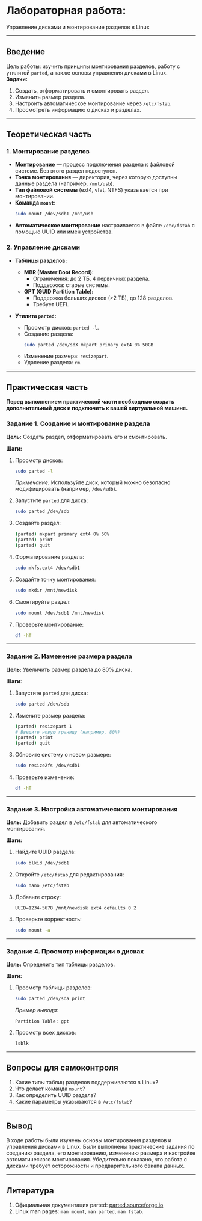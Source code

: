 # Лабораторная работа:
Управление дисками и монтирование разделов в Linux  

---

## Введение  
Цель работы: изучить принципы монтирования разделов, работу с утилитой `parted`, а также основы управления дисками в Linux.  
**Задачи:**  
1. Создать, отформатировать и смонтировать раздел.  
2. Изменить размер раздела.  
3. Настроить автоматическое монтирование через `/etc/fstab`.  
4. Просмотреть информацию о дисках и разделах.  

---

## Теоретическая часть  
### 1. Монтирование разделов  
- **Монтирование** — процесс подключения раздела к файловой системе. Без этого раздел недоступен.  
- **Точка монтирования** — директория, через которую доступны данные раздела (например, `/mnt/usb`).  
- **Тип файловой системы** (ext4, vfat, NTFS) указывается при монтировании.  
- **Команда `mount`:**  
  ```bash  
  sudo mount /dev/sdb1 /mnt/usb  
  ```  
- **Автоматическое монтирование** настраивается в файле `/etc/fstab` с помощью UUID или имен устройства.  

### 2. Управление дисками  
- **Таблицы разделов:**  
  - **MBR (Master Boot Record):**  
    - Ограничения: до 2 ТБ, 4 первичных раздела.  
    - Поддержка: старые системы.  
  - **GPT (GUID Partition Table):**  
    - Поддержка больших дисков (>2 ТБ), до 128 разделов.  
    - Требует UEFI.  

- **Утилита `parted`:**  
  - Просмотр дисков: `parted -l`.  
  - Создание раздела:  
    ```bash  
    sudo parted /dev/sdX mkpart primary ext4 0% 50GB  
    ```  
  - Изменение размера: `resizepart`.  
  - Удаление раздела: `rm`.  

---

## Практическая часть  

**Перед выполнением практической части необходимо создать дополнительный диск и подключить к вашей виртуальной машине.**
### Задание 1. Создание и монтирование раздела  
**Цель:** Создать раздел, отформатировать его и смонтировать.  

**Шаги:**  
1. Просмотр дисков:  
   ```bash  
   sudo parted -l  
   ```  
   *Примечание:* Используйте диск, который можно безопасно модифицировать (например, `/dev/sdb`).  

2. Запустите `parted` для диска:  
   ```bash  
   sudo parted /dev/sdb  
   ```  

3. Создайте раздел:  
   ```bash  
   (parted) mkpart primary ext4 0% 50%  
   (parted) print  
   (parted) quit  
   ```  

4. Форматирование раздела:  
   ```bash  
   sudo mkfs.ext4 /dev/sdb1  
   ```  

5. Создайте точку монтирования:  
   ```bash  
   sudo mkdir /mnt/newdisk  
   ```  

6. Смонтируйте раздел:  
   ```bash  
   sudo mount /dev/sdb1 /mnt/newdisk  
   ```  

7. Проверьте монтирование:  
   ```bash  
   df -hT  
   ```  

---

### Задание 2. Изменение размера раздела  
**Цель:** Увеличить размер раздела до 80% диска.  

**Шаги:**  
1. Запустите `parted` для диска:  
   ```bash  
   sudo parted /dev/sdb  
   ```  

2. Измените размер раздела:  
   ```bash  
   (parted) resizepart 1  
   # Введите новую границу (например, 80%)  
   (parted) print  
   (parted) quit  
   ```  

3. Обновите систему о новом размере:  
   ```bash  
   sudo resize2fs /dev/sdb1  
   ```  

4. Проверьте изменение:  
   ```bash  
   df -hT  
   ```  

---

### Задание 3. Настройка автоматического монтирования  
**Цель:** Добавить раздел в `/etc/fstab` для автоматического монтирования.  

**Шаги:**  
1. Найдите UUID раздела:  
   ```bash  
   sudo blkid /dev/sdb1  
   ```  

2. Откройте `/etc/fstab` для редактирования:  
   ```bash  
   sudo nano /etc/fstab  
   ```  

3. Добавьте строку:  
   ```  
   UUID=1234-5678 /mnt/newdisk ext4 defaults 0 2  
   ```  

4. Проверьте корректность:  
   ```bash  
   sudo mount -a  
   ```  

---

### Задание 4. Просмотр информации о дисках  
**Цель:** Определить тип таблицы разделов.  

**Шаги:**  
1. Просмотр таблицы разделов:  
   ```bash  
   sudo parted /dev/sda print  
   ```  
   *Пример вывода:*  
   ```
   Partition Table: gpt  
   ```  

2. Просмотр всех дисков:  
   ```bash  
   lsblk  
   ```  

---

## Вопросы для самоконтроля  
1. Какие типы таблиц разделов поддерживаются в Linux?  
2. Что делает команда `mount`?  
3. Как определить UUID раздела?  
4. Какие параметры указываются в `/etc/fstab`?  

---

## Вывод  
В ходе работы были изучены основы монтирования разделов и управления дисками в Linux. Были выполнены практические задания по созданию раздела, его монтированию, изменению размера и настройке автоматического монтирования. Убедительно показано, что работа с дисками требует осторожности и предварительного бэкапа данных.  

---

## Литература  
1. Официальная документация parted: [parted.sourceforge.io](https://www.gnu.org/software/parted/manual/html_node/index.html)  
2. Linux man pages: `man mount`, `man parted`, `man fstab`.  
